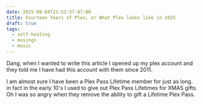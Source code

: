 ```yaml
---
date: 2025-08-04T21:53:57-07:00
title: Fourteen Years of Plex, or What Plex looks like in 2025
draft: true
tags:
  - self-hosting
  - musings
  - music
---
```

Dang, when I wanted to write this article I opened up my plex account and they told me I have had this account with them since 2011.

I am almost sure I have been a Plex Pass Lifetime member for just as long. in fact in the early 10's I used to give out Plex Pass Lifetimes for XMAS gifts. Oh I was so angry when they remove the ability to gift a Lifetime Plex Pass.
